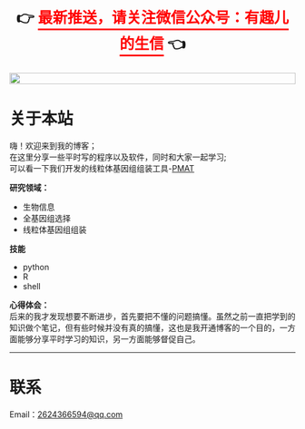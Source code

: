 <!-- 点击的指引 -->
<p style="text-align: center; font-weight: bold; font-size: 26px;">
    <!-- 👉 <a href="https://yunmika.gitee.io" style="color: #ff0000; text-decoration: none; border-bottom: 3px solid #ff0000; padding-bottom: 4px;">国内站点请点击</a> 👈 -->
    <!-- <br> -->
    👉 <a style="color: #ff0000; text-decoration: none; border-bottom: 3px solid #ff0000; padding-bottom: 4px;">最新推送，请关注微信公众号：有趣儿的生信</a> 👈
    <div style="display: flex; justify-content: center; margin-top: 10px;">
        <img src="/img/wx.png" width="100%" height="100%">
    </div>
</p>

# 关于本站
嗨！欢迎来到我的博客；  
在这里分享一些平时写的程序以及软件，同时和大家一起学习;  
可以看一下我们开发的线粒体基因组组装工具-[PMAT](https://github.com/bichangwei/PMAT)

**研究领域：**
- 生物信息
- 全基因组选择
- 线粒体基因组组装

**技能**
- python
- R
- shell

**心得体会：**  
后来的我才发现想要不断进步，首先要把不懂的问题搞懂。虽然之前一直把学到的知识做个笔记，但有些时候并没有真的搞懂，这也是我开通博客的一个目的，一方面能够分享平时学习的知识，另一方面能够督促自己。

****
# 联系
Email：2624366594@qq.com